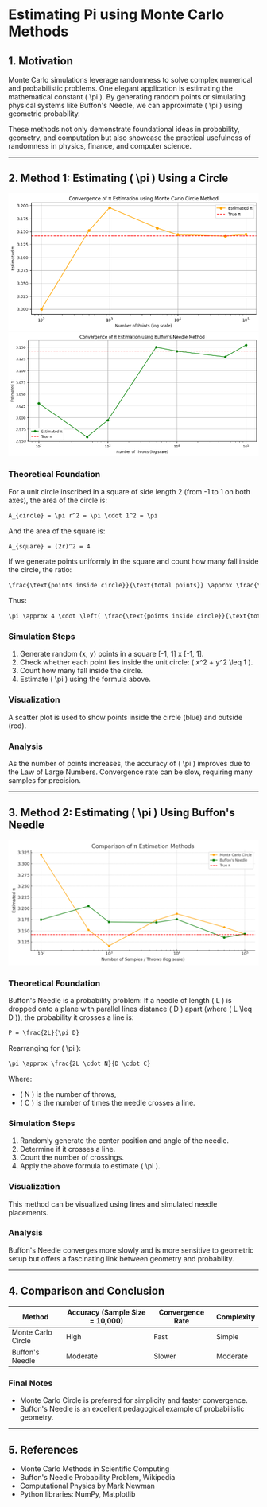 # Estimating Pi using Monte Carlo Methods

## 1. Motivation
Monte Carlo simulations leverage randomness to solve complex numerical and probabilistic problems. One elegant application is estimating the mathematical constant \( \pi \). By generating random points or simulating physical systems like Buffon's Needle, we can approximate \( \pi \) using geometric probability.

These methods not only demonstrate foundational ideas in probability, geometry, and computation but also showcase the practical usefulness of randomness in physics, finance, and computer science.

---

## 2. Method 1: Estimating \( \pi \) Using a Circle
![alt text](image-4.png)
![alt text](image-5.png)
### Theoretical Foundation
For a unit circle inscribed in a square of side length 2 (from -1 to 1 on both axes), the area of the circle is:

```markdown
A_{circle} = \pi r^2 = \pi \cdot 1^2 = \pi
```

And the area of the square is:

```markdown
A_{square} = (2r)^2 = 4
```

If we generate points uniformly in the square and count how many fall inside the circle, the ratio:

```markdown
\frac{\text{points inside circle}}{\text{total points}} \approx \frac{\pi}{4}
```

Thus:

```markdown
\pi \approx 4 \cdot \left( \frac{\text{points inside circle}}{\text{total points}} \right)
```

### Simulation Steps
1. Generate random (x, y) points in a square [-1, 1] x [-1, 1].
2. Check whether each point lies inside the unit circle: \( x^2 + y^2 \leq 1 \).
3. Count how many fall inside the circle.
4. Estimate \( \pi \) using the formula above.

### Visualization
A scatter plot is used to show points inside the circle (blue) and outside (red).

### Analysis
As the number of points increases, the accuracy of \( \pi \) improves due to the Law of Large Numbers. Convergence rate can be slow, requiring many samples for precision.

---

## 3. Method 2: Estimating \( \pi \) Using Buffon's Needle
![alt text](pi_comparison_convergence_plot.png)

### Theoretical Foundation
Buffon's Needle is a probability problem: If a needle of length \( L \) is dropped onto a plane with parallel lines distance \( D \) apart (where \( L \leq D \)), the probability it crosses a line is:

```markdown
P = \frac{2L}{\pi D}
```

Rearranging for \( \pi \):

```markdown
\pi \approx \frac{2L \cdot N}{D \cdot C}
```

Where:
- \( N \) is the number of throws,
- \( C \) is the number of times the needle crosses a line.

### Simulation Steps
1. Randomly generate the center position and angle of the needle.
2. Determine if it crosses a line.
3. Count the number of crossings.
4. Apply the above formula to estimate \( \pi \).

### Visualization
This method can be visualized using lines and simulated needle placements.

### Analysis
Buffon's Needle converges more slowly and is more sensitive to geometric setup but offers a fascinating link between geometry and probability.

---

## 4. Comparison and Conclusion
| Method              | Accuracy (Sample Size = 10,000) | Convergence Rate | Complexity |
|---------------------|----------------------------------|------------------|------------|
| Monte Carlo Circle  | High                            | Fast             | Simple     |
| Buffon's Needle     | Moderate                        | Slower           | Moderate   |

### Final Notes
- Monte Carlo Circle is preferred for simplicity and faster convergence.
- Buffon's Needle is an excellent pedagogical example of probabilistic geometry.

---

## 5. References
- Monte Carlo Methods in Scientific Computing
- Buffon's Needle Probability Problem, Wikipedia
- Computational Physics by Mark Newman
- Python libraries: NumPy, Matplotlib
